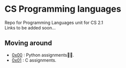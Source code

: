 # CS Programming languages
Repo for Programming Languages unit for CS 2.1<br>
Links to be added soon...<br>

## Moving around
- [0x00](./0x00-python_assignments) : Python assignments🐍🐍.<br>
- [0x01](./0x01-c_assignments) : C assignments. <br>